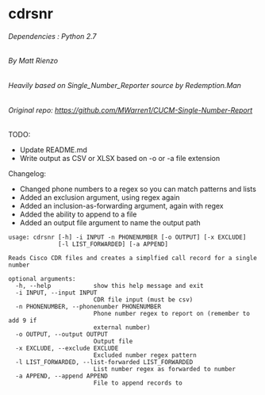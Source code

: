 # cdrsnr
###### Dependencies : Python 2.7
###### By Matt Rienzo
###### Heavily based on Single_Number_Reporter source by Redemption.Man
###### Original repo: https://github.com/MWarren1/CUCM-Single-Number-Report


TODO:
- Update README.md
- Write output as CSV or XLSX based on -o or -a file extension

Changelog:
* Changed phone numbers to a regex so you can match patterns and lists
* Added an exclusion argument, using regex again
* Added an inclusion-as-forwarding argument, again with regex
* Added the ability to append to a file
* Added an output file argument to name the output path

```
usage: cdrsnr [-h] -i INPUT -n PHONENUMBER [-o OUTPUT] [-x EXCLUDE]
              [-l LIST_FORWARDED] [-a APPEND]

Reads Cisco CDR files and creates a simplfied call record for a single number

optional arguments:
  -h, --help            show this help message and exit
  -i INPUT, --input INPUT
                        CDR file input (must be csv)
  -n PHONENUMBER, --phonenumber PHONENUMBER
                        Phone number regex to report on (remember to add 9 if
                        external number)
  -o OUTPUT, --output OUTPUT
                        Output file
  -x EXCLUDE, --exclude EXCLUDE
                        Excluded number regex pattern
  -l LIST_FORWARDED, --list-forwarded LIST_FORWARDED
                        List number regex as forwarded to number
  -a APPEND, --append APPEND
                        File to append records to
```
